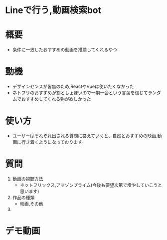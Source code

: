 # Lineで行う,動画検索bot
# 概要
- 条件に一致したおすすめの動画を推薦してくれるやつ
# 動機
- デザインセンスが皆無のため,ReactやVueは使いたくなかった
- ネトフリのおすすめが割としょぼいので一期一会という言葉を信じてランダムでおすすめしてくれる物が欲しかった
# 使い方
- ユーザーはそれぞれ出される質問に答えていくと、自然とおすすめの映画,動画に行き着くようになっております。
# 質問
1. 動画の視聴方法
   - ネットフリックス,アマゾンプライム(今後も要望次第で増やしていこうと思います)
2. 作品の種類
   - 映画,その他
3. 
# デモ動画